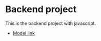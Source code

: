# Backend project

This is the backend project with javascript.

- [Model link](https://app.eraser.io/workspace/YtPqZ1VogxGy1jzIDkzj)
